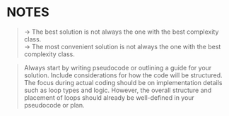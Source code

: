# NOTES
> -> The best solution is not always the one with the best complexity class. <br />
> -> The most convenient solution is not always the one with the best complexity class.

> Always start by writing pseudocode or outlining a guide for your solution.
Include considerations for how the code will be structured. 
The focus during actual coding should be on implementation details such as loop types and logic. 
However, the overall structure and placement of loops should already be well-defined in your pseudocode or plan.
